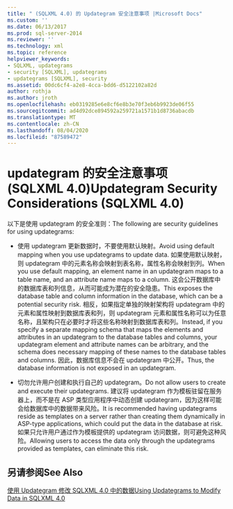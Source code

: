 ```yaml
---
title: " (SQLXML 4.0) 的 Updategram 安全注意事项 |Microsoft Docs"
ms.custom: ''
ms.date: 06/13/2017
ms.prod: sql-server-2014
ms.reviewer: ''
ms.technology: xml
ms.topic: reference
helpviewer_keywords:
- SQLXML, updategrams
- security [SQLXML], updategrams
- updategrams [SQLXML], security
ms.assetid: 00dc6cf4-a2e8-4cca-bdd6-d5122102a82d
author: rothja
ms.author: jroth
ms.openlocfilehash: eb0319285e6e8cf6e8b3e70f3eb6b9923de06f55
ms.sourcegitcommit: ad4d92dce894592a259721a1571b1d8736abacdb
ms.translationtype: MT
ms.contentlocale: zh-CN
ms.lasthandoff: 08/04/2020
ms.locfileid: "87589472"
---
```

# <a name="updategram-security-considerations-sqlxml-40"></a><span data-ttu-id="b26bd-102">updategram 的安全注意事项 (SQLXML 4.0)</span><span class="sxs-lookup"><span data-stu-id="b26bd-102">Updategram Security Considerations (SQLXML 4.0)</span></span>
  <span data-ttu-id="b26bd-103">以下是使用 updategram 的安全准则：</span><span class="sxs-lookup"><span data-stu-id="b26bd-103">The following are security guidelines for using updategrams:</span></span>  
  
-   <span data-ttu-id="b26bd-104">使用 updategram 更新数据时，不要使用默认映射。</span><span class="sxs-lookup"><span data-stu-id="b26bd-104">Avoid using default mapping when you use updategrams to update data.</span></span> <span data-ttu-id="b26bd-105">如果使用默认映射，则 updategram 中的元素名称会映射到表名称，属性名称会映射到列。</span><span class="sxs-lookup"><span data-stu-id="b26bd-105">When you use default mapping, an element name in an updategram maps to a table name, and an attribute name maps to a column.</span></span> <span data-ttu-id="b26bd-106">这会公开数据库中的数据库表和列信息，从而可能成为潜在的安全隐患。</span><span class="sxs-lookup"><span data-stu-id="b26bd-106">This exposes the database table and column information in the database, which can be a potential security risk.</span></span> <span data-ttu-id="b26bd-107">相反，如果指定单独的映射架构将 updategram 中的元素和属性映射到数据库表和列，则 updategram 元素和属性名称可以为任意名称，且架构只在必要时才将这些名称映射到数据库表和列。</span><span class="sxs-lookup"><span data-stu-id="b26bd-107">Instead, if you specify a separate mapping schema that maps the elements and attributes in an updategram to the database tables and columns, your updategram element and attribute names can be arbitrary, and the schema does necessary mapping of these names to the database tables and columns.</span></span> <span data-ttu-id="b26bd-108">因此，数据库信息不会在 updategram 中公开。</span><span class="sxs-lookup"><span data-stu-id="b26bd-108">Thus, the database information is not exposed in an updategram.</span></span>  
  
-   <span data-ttu-id="b26bd-109">切勿允许用户创建和执行自己的 updategram。</span><span class="sxs-lookup"><span data-stu-id="b26bd-109">Do not allow users to create and execute their updategrams.</span></span> <span data-ttu-id="b26bd-110">建议将 updategram 作为模板驻留在服务器上，而不是在 ASP 类型应用程序中动态创建 updategram，因为这样可能会给数据库中的数据带来风险。</span><span class="sxs-lookup"><span data-stu-id="b26bd-110">It is recommended having updategrams reside as templates on a server rather than creating them dynamically in ASP-type applications, which could put the data in the database at risk.</span></span> <span data-ttu-id="b26bd-111">如果只允许用户通过作为模板提供的 updategram 访问数据，则可避免这种风险。</span><span class="sxs-lookup"><span data-stu-id="b26bd-111">Allowing users to access the data only through the updategrams provided as templates, can eliminate this risk.</span></span>  
  
## <a name="see-also"></a><span data-ttu-id="b26bd-112">另请参阅</span><span class="sxs-lookup"><span data-stu-id="b26bd-112">See Also</span></span>  
 [<span data-ttu-id="b26bd-113">使用 Updategram 修改 SQLXML 4.0 中的数据</span><span class="sxs-lookup"><span data-stu-id="b26bd-113">Using Updategrams to Modify Data in SQLXML 4.0</span></span>](../updategrams/using-updategrams-to-modify-data-in-sqlxml-4-0.md)  
  
  

